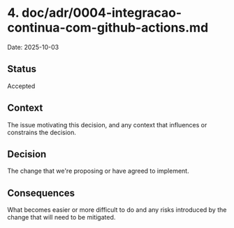 # 4. doc/adr/0004-integracao-continua-com-github-actions.md

Date: 2025-10-03

## Status

Accepted

## Context

The issue motivating this decision, and any context that influences or constrains the decision.

## Decision

The change that we're proposing or have agreed to implement.

## Consequences

What becomes easier or more difficult to do and any risks introduced by the change that will need to be mitigated.
